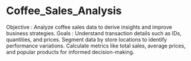 # Coffee_Sales_Analysis

Objective :
Analyze coffee sales data to derive insights and improve business strategies.
Goals :
Understand transaction details such as IDs, quantities, and prices.
Segment data by store locations to identify performance variations.
Calculate metrics like total sales, average prices, and popular products for
informed decision-making.
